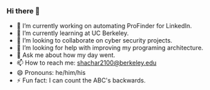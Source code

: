 ### Hi there 👋

- 🔭 I’m currently working on automating ProFinder for LinkedIn.
- 🌱 I’m currently learning at UC Berkeley.
- 👯 I’m looking to collaborate on cyber security projects.
- 🤔 I’m looking for help with improving my programing architecture. 
- 💬 Ask me about how my day went.
- 📫 How to reach me: shachar2100@berkeley.edu
- 😄 Pronouns: he/him/his
- ⚡ Fun fact: I can count the ABC's backwards.

